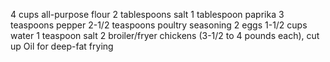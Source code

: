 4 cups all-purpose flour
2 tablespoons salt
1 tablespoon paprika
3 teaspoons pepper
2-1/2 teaspoons poultry seasoning
2  eggs
1-1/2 cups water
1 teaspoon salt
2 broiler/fryer chickens (3-1/2 to 4 pounds each), cut up
Oil for deep-fat frying